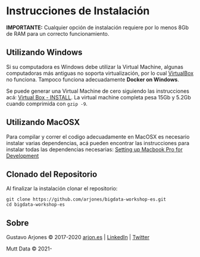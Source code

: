 # Instrucciones de Instalación

**IMPORTANTE:** Cualquier opción de instalación requiere por lo menos 8Gb de RAM para un correcto funcionamiento.

## Utilizando Windows

Si su computadora es Windows debe utilizar la Virtual Machine, algunas computadoras más antiguas no soporta virtualización, por lo cual [VirtualBox](https://www.virtualbox.org/) no funciona. Tampoco funciona adecuadamente **Docker on Windows**.

Se puede generar una Virtual Machine de cero siguiendo las instrucciones acá: [Virtual Box - INSTALL](./vm). La virtual machine completa pesa 15Gb y 5.2Gb cuando comprimida con `gzip -9`.

## Utilizando MacOSX

Para compilar y correr el codigo adecuadamente en MacOSX es necesario instalar varias dependencias, acá pueden encontrar las instrucciones para instalar todas las dependencias necesarias: [Setting up Macbook Pro for Development](https://arjon.es/2019/setting-up-macbook-pro-for-development/)


## Clonado del Repositorio
Al finalizar la instalación clonar el repositorio:

```shell
git clone https://github.com/arjones/bigdata-workshop-es.git
cd bigdata-workshop-es

```

## Sobre
Gustavo Arjones &copy; 2017-2020
[arjon.es](https://arjon.es) | [LinkedIn](http://linkedin.com/in/arjones/) | [Twitter](https://twitter.com/arjones)

Mutt Data &copy; 2021-
